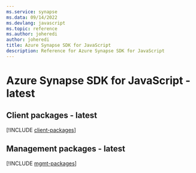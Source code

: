 ```yaml
---
ms.service: synapse
ms.data: 09/14/2022
ms.devlang: javascript
ms.topic: reference
ms.author: joheredi
author: joheredi
title: Azure Synapse SDK for JavaScript
description: Reference for Azure Synapse SDK for JavaScript
---
```

# Azure Synapse SDK for JavaScript - latest

## Client packages - latest
[!INCLUDE [client-packages](synapse-client-index.md)]
## Management packages - latest
[!INCLUDE [mgmt-packages](synapse-mgmt-index.md)]